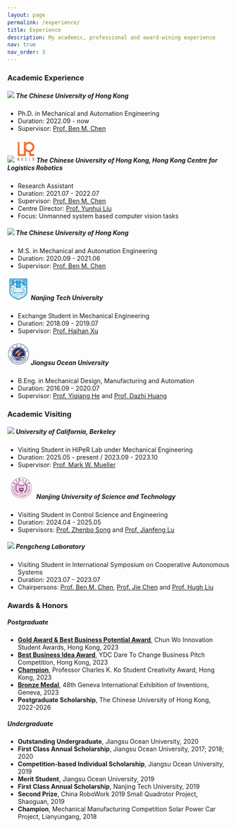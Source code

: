 ```yaml
---
layout: page
permalink: /experience/
title: Experience
description: My academic, professional and award-wining experience
nav: true
nav_order: 3
---
```


### Academic Experience
##### <img src="../assets/brands/CUHK.png" height="50"> The Chinese University of Hong Kong 
- Ph.D. in Mechanical and Automation Engineering
- Duration: 2022.09 - now 
- Supervisor: [Prof. Ben M. Chen](https://www4.mae.cuhk.edu.hk/peoples/chen-benmei/)


##### <img src="../assets/brands/CUHK.png" height="50"> <img src="../assets/brands/hkclr.png" height="50">The Chinese University of Hong Kong, Hong Kong Centre for Logistics Robotics
- Research Assistant 
- Duration: 2021.07 - 2022.07
- Supervisor: [Prof. Ben M. Chen](https://www4.mae.cuhk.edu.hk/peoples/chen-benmei/)
- Centre Director: [Prof. Yunhui Liu](https://www4.mae.cuhk.edu.hk/peoples/liu-yun-hui/)
- Focus: Unmanned system based computer vision tasks

##### <img src="../assets/brands/CUHK.png" height="50"> The Chinese University of Hong Kong 
- M.S. in Mechanical and Automation Engineering
- Duration: 2020.09 - 2021.06
- Supervisor: [Prof. Ben M. Chen](https://www4.mae.cuhk.edu.hk/peoples/chen-benmei/)

##### <img src="../assets/brands/NJTech.png" height="50"> Nanjing Tech University
- Exchange Student in Mechanical Engineering
- Duration: 2018.09 - 2019.07
- Supervisor: [Prof. Haihan Xu](https://mech.njtech.edu.cn/info/1019/1836.htm)

##### <img src="../assets/brands/JOU.png" height="50"> Jiangsu Ocean University 
- B.Eng. in Mechanical Design, Manufacturing and Automation
- Duration: 2016.09 - 2020.07
- Supervisor: [Prof. Yiqiang He](https://jixie.jou.edu.cn/info/1160/4857.htm) and [Prof. Dazhi Huang](https://coe.jou.edu.cn/info/1317/2211.htm)

### Academic Visiting
##### <img src="../assets/brands/UCB.png" height="50"> University of California, Berkeley
- Visiting Student in HiPeR Lab under Mechanical Engineering
- Duration: 2025.05 - present / 2023.09 - 2023.10
- Supervisor: [Prof. Mark W. Mueller](https://me.berkeley.edu/people/mark-w-mueller/)

##### <img src="../assets/brands/NJUST.png" height="50"> Nanjing University of Science and Technology
- Visiting Student in Control Science and Engineering
- Duration: 2024.04 - 2025.05
- Supervisors: [Prof. Zhenbo Song](https://www.researchgate.net/profile/Song-Zhenbo) and [Prof. Jianfeng Lu](http://202.119.85.163/open/TutorInfo.aspx?dsbh=Xn3GKidYcoyr!Qa1YK4RAQ==&yxsh=4iVdgPyuKTE=&zydm=fY2NaWnaNpk=)

##### <img src="../assets/brands/pengcheng.png" height="50"> Pengcheng Laboratory
- Visiting Student in International Symposium on Cooperative Autonomous Systems
- Duration: 2023.07 - 2023.07
- Chairpersons: [Prof. Ben M. Chen](https://www4.mae.cuhk.edu.hk/peoples/chen-benmei/), [Prof. Jie Chen](https://www.tongji.edu.cn/info/1136/21221.htm) and [Prof. Hugh Liu](https://www.flight.utias.utoronto.ca/fsc/index.php/team)


### Awards & Honors
##### Postgraduate
- [**Gold Award & Best Business Potential Award**](https://www.cwisa.com/en/index.html), Chun Wo Innovation Student Awards, Hong Kong, 2023
- [**Best Business Idea Award**](https://daretochange.ydc.org.hk/en/showcase-urbannet.aspx), YDC Dare To Change Business Pitch Competition, Hong Kong, 2023
- [**Champion**](https://www.orkts.cuhk.edu.hk/en/news-events/announcements/3735-event-highlight-professor-charles-k-kao-student-creativity-awards-pckksca-prize-presentation-ceremony-1-june-2023), Professor Charles K. Ko Student Creativity Award, Hong Kong, 2023
- [**Bronze Medal**](https://ifia.com/the-48th-international-exhibition-of-inventions-in-geneva-was-held-with-success/), 48th Geneva International Exhibition of Inventions, Geneva, 2023
- **Postgraduate Scholarship**, The Chinese University of Hong Kong, 2022-2026


##### Undergraduate
- **Outstanding Undergraduate**, Jiangsu Ocean University, 2020
- **First Class Annual Scholarship**, Jiangsu Ocean University, 2017; 2018; 2020
- **Competition-based Individual Scholarship**, Jiangsu Ocean University, 2019
- **Merit Student**, Jiangsu Ocean University, 2019
- **First Class Annual Scholarship**, Nanjing Tech University, 2019
- **Second Prize**, China RoboWork 2019 Small Quadrotor Project, Shaoguan, 2019
- **Champion**, Mechanical Manufacturing Competition Solar Power Car Project, Lianyungang, 2018

